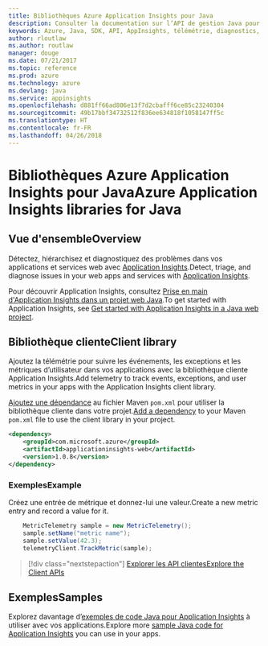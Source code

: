 ```yaml
---
title: Bibliothèques Azure Application Insights pour Java
description: Consulter la documentation sur l’API de gestion Java pour Azure Application Insights
keywords: Azure, Java, SDK, API, AppInsights, télémétrie, diagnostics, suivi, journaux, performances
author: rloutlaw
ms.author: routlaw
manager: douge
ms.date: 07/21/2017
ms.topic: reference
ms.prod: azure
ms.technology: azure
ms.devlang: java
ms.service: appinsights
ms.openlocfilehash: d881ff66ad806e13f7d2cbafff6ce85c23240304
ms.sourcegitcommit: 49b17bbf34732512f836ee634818f1058147ff5c
ms.translationtype: HT
ms.contentlocale: fr-FR
ms.lasthandoff: 04/26/2018
---
```

# <a name="azure-application-insights-libraries-for-java"></a><span data-ttu-id="69165-104">Bibliothèques Azure Application Insights pour Java</span><span class="sxs-lookup"><span data-stu-id="69165-104">Azure Application Insights libraries for Java</span></span>

## <a name="overview"></a><span data-ttu-id="69165-105">Vue d'ensemble</span><span class="sxs-lookup"><span data-stu-id="69165-105">Overview</span></span>

<span data-ttu-id="69165-106">Détectez, hiérarchisez et diagnostiquez des problèmes dans vos applications et services web avec [Application Insights](/azure/application-insights/app-insights-overview).</span><span class="sxs-lookup"><span data-stu-id="69165-106">Detect, triage, and diagnose issues in your web apps and services with [Application Insights](/azure/application-insights/app-insights-overview).</span></span>

<span data-ttu-id="69165-107">Pour découvrir Application Insights, consultez [Prise en main d'Application Insights dans un projet web Java](/azure/application-insights/app-insights-java-get-started).</span><span class="sxs-lookup"><span data-stu-id="69165-107">To get started with Application Insights, see [Get started with Application Insights in a Java web project](/azure/application-insights/app-insights-java-get-started).</span></span>

## <a name="client-library"></a><span data-ttu-id="69165-108">Bibliothèque cliente</span><span class="sxs-lookup"><span data-stu-id="69165-108">Client library</span></span>

<span data-ttu-id="69165-109">Ajoutez la télémétrie pour suivre les événements, les exceptions et les métriques d’utilisateur dans vos applications avec la bibliothèque cliente Application Insights.</span><span class="sxs-lookup"><span data-stu-id="69165-109">Add telemetry to track events, exceptions, and user metrics in your apps with the Application Insights client library.</span></span>

<span data-ttu-id="69165-110">[Ajoutez une dépendance](https://maven.apache.org/guides/getting-started/index.html#How_do_I_use_external_dependencies) au fichier Maven `pom.xml` pour utiliser la bibliothèque cliente dans votre projet.</span><span class="sxs-lookup"><span data-stu-id="69165-110">[Add a dependency](https://maven.apache.org/guides/getting-started/index.html#How_do_I_use_external_dependencies) to your Maven `pom.xml` file to use the client library in your project.</span></span>

```XML
<dependency>
    <groupId>com.microsoft.azure</groupId>
    <artifactId>applicationinsights-web</artifactId>   
    <version>1.0.8</version>
</dependency>
```   

### <a name="example"></a><span data-ttu-id="69165-111">Exemples</span><span class="sxs-lookup"><span data-stu-id="69165-111">Example</span></span>

<span data-ttu-id="69165-112">Créez une entrée de métrique et donnez-lui une valeur.</span><span class="sxs-lookup"><span data-stu-id="69165-112">Create a new metric entry and record a value for it.</span></span>

```java
    MetricTelemetry sample = new MetricTelemetry();
    sample.setName("metric name");
    sample.setValue(42.3);
    telemetryClient.TrackMetric(sample);
```

> [!div class="nextstepaction"]
> [<span data-ttu-id="69165-113">Explorer les API clientes</span><span class="sxs-lookup"><span data-stu-id="69165-113">Explore the Client APIs</span></span>](/java/api/overview/azure/appinsights/client)

## <a name="samples"></a><span data-ttu-id="69165-114">Exemples</span><span class="sxs-lookup"><span data-stu-id="69165-114">Samples</span></span>

<span data-ttu-id="69165-115">Explorez davantage d’[exemples de code Java pour Application Insights](https://azure.microsoft.com/en-us/resources/samples/?term=insights&platform=java) à utiliser avec vos applications.</span><span class="sxs-lookup"><span data-stu-id="69165-115">Explore more [sample Java code for Application Insights](https://azure.microsoft.com/en-us/resources/samples/?term=insights&platform=java) you can use in your apps.</span></span>

